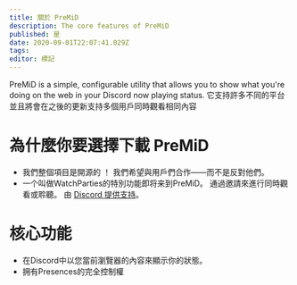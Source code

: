 ```yaml
---
title: 關於 PreMiD
description: The core features of PreMiD
published: 是
date: 2020-09-01T22:07:41.029Z
tags:
editor: 標記
---
```


PreMiD is a simple, configurable utility that allows you to show what you're doing on the web in your Discord now playing status. 它支持許多不同的平台並且將會在之後的更新支持多個用戶同時觀看相同內容

# 為什麼你要選擇下載 PreMiD
- 我們整個項目是開源的 ！ 我們希望與用戶們合作――而不是反對他們。
- 一个叫做WatchParties的特別功能即将来到PreMiD。 通過邀請來進行同時觀看或聆聽。 由 [Discord 提供支持](https://discordapp.com/)。

# 核心功能
- 在Discord中以您當前瀏覽器的內容來顯示你的狀態。
- 拥有Presences的完全控制權